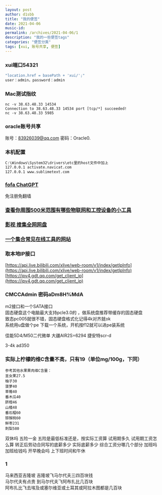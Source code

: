 ```yaml
---
layout: post
author: d1sbb
title: "我的便签"
date: 2021-04-06
music-id: 
permalink: /archives/2021-04-06/1
description: "我的一些便签tags"
categories: "便签分类"
tags: [xui, 账号共享, 便签]
---
```


### xui端口54321
```cmd
"location.href = basePath + 'xui/';"
user：admin，password：admin
```
### Mac测试指纹
```
nc -v 38.63.48.33 14534
Connection to 38.63.48.33 14534 port [tcp/*] succeeded!
nc -v 38.63.48.33 5985
```
### oracle账号共享
账号：83926039@qq.com
密码：Oracle0.

### 本机配置
```cmd
C:\Windows\System32\drivers\etc里的host文件中加上
127.0.0.1 activate.navicat.com
127.0.0.1 www.sublimetext.com
```

### [fofa ChatGPT](https://fofa.info/result?qbase64=ImxvYWRpbmctd3JhcCIgJiYgImJhbGxzIiAmJiAiY2hhdCIgJiYgaXNfZG9tYWluPXRydWUg)
免注册免翻墙

### [查看你周围500米范围有哪些物联网和工控设备的小工具](https://zhifeng.io/mobile/online.html)

### [影视 搜集全网网盘](http://ej666.com/app/index.html?id=221010nn)

### [一个集合常见在线工具的网站](https://tool.lu/)

### 取本地IP接口
[https://api.live.bilibili.com/xlive/web-room/v1/index/getIpInfo](https://api.live.bilibili.com/xlive/web-room/v1/index/getIpInfo)
[https://ipv4.gdt.qq.com/get_client_ip](https://ipv4.gdt.qq.com/get_client_ip)

### CMCCAdmin 密码aDm8H%MdA


m2接口和一个SATA接口  
固态硬盘这个电脑最大支持pcle3.0的 ，做系统盘推荐带缓存的固态硬盘  
致态pc005就很不错，固态硬盘格式化记得4k对齐就ok  
系统用u盘做个pe 下载一个系统，开机按f12就可以进pe装系统

佳能5D4/M50二代微单
大疆AIR2S=6294
捷安特scr-d

3-4k ad350

### 实际上柠檬的维C含量不高，只有19（单位mg/100g，下同）
```
参考其他水果果肉维C含量：
圣女果27.5
柚子30
菠萝40
草莓40
番木瓜40
脐橙46
山楂48
番石榴60
猕猴桃60
鲜枣231
刺梨580
```
双休吗 五险一金 五险是最低标准还是，按实际工资算 试用期多久 试用期工资怎么算 转正后劳动合同写的底薪多少
实际底薪多少 综合工资分哪几个部分 加班吗 加班给钱吗 开早晚会吗
上下班时间和午休
### 1
马来西亚吉隆坡 吉隆坡飞马尔代夫三四百块钱  
马尔代夫有点贵 到马尔代夫飞阿布扎比几百块  
阿布扎比飞去埃及或塞尔维亚或土耳其或阿拉木图都是几百块  